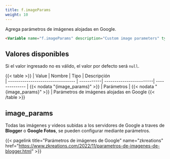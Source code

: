 ```yaml
---
title: f.imageParams
weight: 10
---
```


Agrega parámetros de imágenes alojadas en Google.

```html
<Variable name="f.imageParams" description="Custom image parameters" type="string" value="e30"/>
```

## Valores disponibles

Si el valor ingresado no es válido, el valor por defecto será `null`.

{{< table >}}
| Value                             | Nombre     | Tipo                    | Descripción   
| --------------------------------- | -----------| ------------------------| --------------
| {{< nodata "{image_params}" >}}   | Parámetros | {{< nodata "{image_params}" >}}  | Parámetros de imágenes alojadas en Google
{{< /table >}}


## image_params

Todas las imágenes y videos subidas a los servidores de Google a traves de **Blogger** o **Google Fotos**, se pueden configurar mediante parámetros.

{{< pagelink title="Parámetros de imágenes de Google" name="zkreations" href="https://www.zkreations.com/2022/11/parametros-de-imagenes-de-blogger.html" >}}